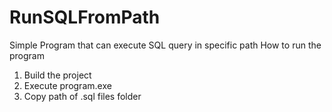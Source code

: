 # RunSQLFromPath
Simple Program that can execute SQL query in specific path
How to run the program
1.  Build the project
2.  Execute program.exe
3.  Copy path of .sql files folder
